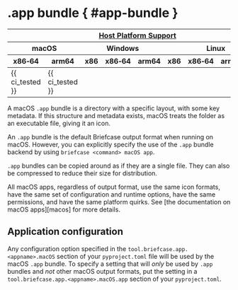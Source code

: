 # .app bundle { #app-bundle }

<table class="host-platform-support-table">
<colgroup>
<col style="width: 11%" />
<col style="width: 10%" />
<col style="width: 7%" />
<col style="width: 5%" />
<col style="width: 6%" />
<col style="width: 5%" />
<col style="width: 5%" />
<col style="width: 7%" />
<col style="width: 11%" />
<col style="width: 7%" />
<col style="width: 10%" />
</colgroup>
<thead>
<tr>
<th colspan="11"><a href="/reference/platforms/#platform-support-key">Host Platform Support</a></th>
</tr>
<tr>
<th colspan="2">macOS</th>
<th colspan="5">Windows</th>
<th colspan="4">Linux</th>
</tr>
<tr>
<th>x86‑64</th>
<th>arm64</th>
<th>x86</th>
<th colspan="2">x86‑64</th>
<th colspan="2">arm64</th>
<th>x86</th>
<th>x86‑64</th>
<th>arm</th>
<th>arm64</th>
</tr>
</thead>
<tbody>
<tr>
<td>{{ ci_tested }}</td>
<td>{{ ci_tested }}</td>
<td></td>
<td colspan="2"></td>
<td colspan="2"></td>
<td></td>
<td></td>
<td></td>
<td></td>
</tr>
</tbody>
</table>

A macOS `.app` bundle is a directory with a specific layout, with some
key metadata. If this structure and metadata exists, macOS treats the
folder as an executable file, giving it an icon.

An `.app` bundle is the default Briefcase output format when running on
macOS. However, you can explicitly specify the use of the `.app` bundle
backend by using `briefcase <command> macOS app`.

`.app` bundles can be copied around as if they are a single file. They
can also be compressed to reduce their size for distribution.

All macOS apps, regardless of output format, use the same icon formats,
have the same set of configuration and runtime options, have the same
permissions, and have the same platform quirks. See
[the documentation on macOS apps][macos] for more details.

## Application configuration

Any configuration option specified in the
`tool.briefcase.app.<appname>.macOS` section of your `pyproject.toml`
file will be used by the macOS `.app` bundle. To specify a setting that
will *only* be used by `.app` bundles and *not* other macOS output
formats, put the setting in a `tool.briefcase.app.<appname>.macOS.app`
section of your `pyproject.toml`.
